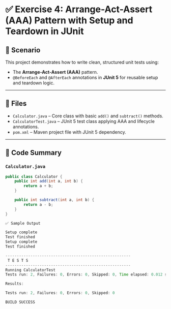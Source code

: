 # ✅ Exercise 4: Arrange-Act-Assert (AAA) Pattern with Setup and Teardown in JUnit

## 📘 Scenario

This project demonstrates how to write clean, structured unit tests using:

- The **Arrange-Act-Assert (AAA)** pattern.
- `@BeforeEach` and `@AfterEach` annotations in **JUnit 5** for reusable setup and teardown logic.

---

## 📁 Files

- `Calculator.java` – Core class with basic `add()` and `subtract()` methods.
- `CalculatorTest.java` – JUnit 5 test class applying AAA and lifecycle annotations.
- `pom.xml` – Maven project file with JUnit 5 dependency.

---

## 📄 Code Summary

### `Calculator.java`

```java
public class Calculator {
    public int add(int a, int b) {
        return a + b;
    }

    public int subtract(int a, int b) {
        return a - b;
    }
}

✅ Sample Output

Setup complete
Test finished
Setup complete
Test finished

-------------------------------------------------------
 T E S T S
-------------------------------------------------------
Running CalculatorTest
Tests run: 2, Failures: 0, Errors: 0, Skipped: 0, Time elapsed: 0.012 sec

Results:

Tests run: 2, Failures: 0, Errors: 0, Skipped: 0

BUILD SUCCESS
